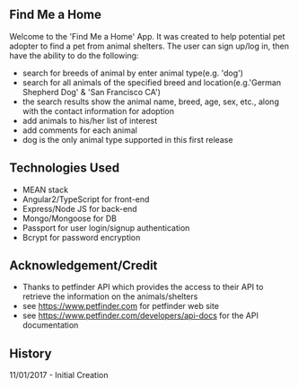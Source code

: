 ## Find Me a Home
Welcome to the 'Find Me a Home' App. It was created to help potential pet adopter to find a pet from animal shelters. The user can sign up/log in, then have the ability to do the following:
* search for breeds of animal by enter animal type(e.g. 'dog')
* search for all animals of the specified breed and location(e.g.'German Shepherd Dog' & 'San Francisco CA')
* the search results show the animal name, breed, age, sex, etc., along with the contact information for adoption
* add animals to his/her list of interest
* add comments for each animal
* dog is the only animal type supported in this first release

## Technologies Used
* MEAN stack
* Angular2/TypeScript for front-end
* Express/Node JS for back-end
* Mongo/Mongoose for DB
* Passport for user login/signup authentication
* Bcrypt for password encryption

## Acknowledgement/Credit
* Thanks to petfinder API which provides the access to their API to retrieve the information on the animals/shelters
* see https://www.petfinder.com for petfinder web site
* see https://www.petfinder.com/developers/api-docs for the API documentation

## History
11/01/2017 - Initial Creation
